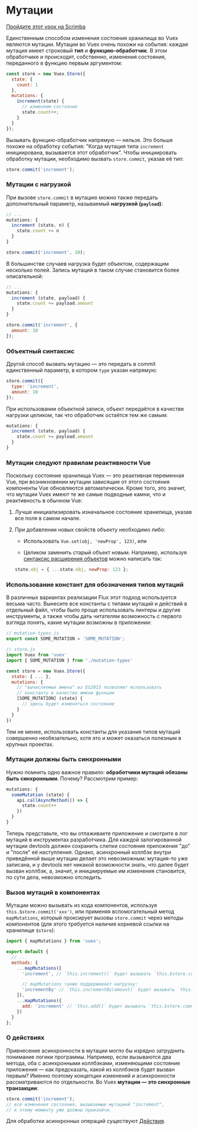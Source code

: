 # Мутации

<div class="scrimba"><a href="https://scrimba.com/p/pnyzgAP/ckMZp4HN" target="_blank" rel="noopener noreferrer">Пройдите этот урок на Scrimba</a></div>

Единственным способом изменения состояния хранилища во Vuex являются мутации. Мутации во Vuex очень похожи на события: каждая мутация имеет строковый **тип** и **функцию-обработчик**. В этом обработчике и происходят, собственно, изменения состояния, переданного в функцию первым аргументом:

```js
const store = new Vuex.Store({
  state: {
    count: 1
  },
  mutations: {
    increment(state) {
      // изменяем состояние
      state.count++;
    }
  }
});
```

Вызывать функцию-обработчик напрямую — нельзя. Это больше похоже на обработку события: "Когда мутация типа `increment` инициирована, вызывается этот обработчик". Чтобы инициировать обработку мутации, необходимо вызвать `store.commit`, указав её тип:

```js
store.commit('increment');
```

### Мутации с нагрузкой

При вызове `store.commit` в мутацию можно также передать дополнительный параметр, называемый **нагрузкой (`payload`)**:

```js
// ...
mutations: {
  increment (state, n) {
    state.count += n
  }
}
```

```js
store.commit('increment', 10);
```

В большинстве случаев нагрузка будет объектом, содержащим несколько полей. Запись мутаций в таком случае становится более описательной:

```js
// ...
mutations: {
  increment (state, payload) {
    state.count += payload.amount
  }
}
```

```js
store.commit('increment', {
  amount: 10
});
```

### Объектный синтаксис

Другой способ вызвать мутацию — это передать в commit единственный параметр, в котором `type` указан напрямую:

```js
store.commit({
  type: 'increment',
  amount: 10
});
```

При использовании объектной записи, объект передаётся в качестве нагрузки целиком, так что обработчик остаётся тем же самым:

```js
mutations: {
  increment (state, payload) {
    state.count += payload.amount
  }
}
```

### Мутации следуют правилам реактивности Vue

Поскольку состояние хранилища Vuex — это реактивная переменная Vue, при возникновении мутации зависящие от этого состояния компоненты Vue обновляются автоматически. Кроме того, это значит, что мутации Vuex имеют те же самые подводные камни, что и реактивность в обычном Vue:

1.  Лучше инициализировать изначальное состояние хранилища, указав все поля в самом начале.

2.  При добавлении новых свойств объекту необходимо либо:

    * Использовать `Vue.set(obj, 'newProp', 123)`, или

    * Целиком заменить старый объект новым. Например, используя [синтаксис расширения объектов](https://github.com/sebmarkbage/ecmascript-rest-spread) можно написать так:

    ```js
    state.obj = { ...state.obj, newProp: 123 };
    ```

### Использование констант для обозначения типов мутаций

В различных вариантах реализации Flux этот подход используется весьма часто. Вынесите все константы с типами мутаций и действий в отдельный файл, чтобы было проще использовать линтеры и другие инструменты, а также чтобы дать читателям возможность с первого взгляда понять, какие мутации возможны в приложении:

```js
// mutation-types.js
export const SOME_MUTATION = 'SOME_MUTATION';
```

```js
// store.js
import Vuex from 'vuex'
import { SOME_MUTATION } from './mutation-types'

const store = new Vuex.Store({
  state: { ... },
  mutations: {
    // "вычисляемые имена" из ES2015 позволяют использовать
    // константу в качестве имени функции
    [SOME_MUTATION] (state) {
      // здесь будет изменяться состояние
    }
  }
})
```

Тем не менее, использовать константы для указания типов мутаций совершенно необязательно, хотя это и может оказаться полезным в крупных проектах.

### Мутации должны быть синхронными

Нужно помнить одно важное правило: **обработчики мутаций обязаны быть синхронными**. Почему? Рассмотрим пример:

```js
mutations: {
  someMutation (state) {
    api.callAsyncMethod(() => {
      state.count++
    })
  }
}
```

Теперь представьте, что вы отлаживаете приложение и смотрите в лог мутаций в инструментах разработчика. Для каждой залогированной мутации devtools должен сохранить слепки состояния приложения "до" и "после" её наступления. Однако, асинхронный коллбэк внутри приведённой выше мутации делает это невозможным: мутация-то уже записана, и у devtools нет никакой возможности знать, что далее будет вызван коллбэк, а, значит, и инициируемые им изменения становится, по сути дела, невозможно отследить.

### Вызов мутаций в компонентах

Мутации можно вызывать из кода компонентов, используя `this.$store.commit('xxx')`, или применяя вспомогательный метод `mapMutations`, который проксирует вызовы `store.commit` через методы компонентов (для этого требуется наличие корневой ссылки на хранилище `$store`):

```js
import { mapMutations } from 'vuex';

export default {
  // ...
  methods: {
    ...mapMutations([
      'increment', // `this.increment()` будет вызывать `this.$store.commit('increment')`

      // mapMutations также поддерживает нагрузку:
      'incrementBy' // `this.incrementBy(amount)` будет вызывать `this.$store.commit('incrementBy', amount)`
    ]),
    ...mapMutations({
      add: 'increment' // `this.add()` будет вызывать `this.$store.commit('increment')`
    })
  }
};
```

### О действиях

Привнесение асинхронности в мутации могло бы изрядно затруднить понимание логики программы. Например, если вызываются два метода, оба с асинхронными коллбэками, изменяющими состояние приложения — как предсказать, какой из коллбэков будет вызван первым? Именно поэтому концепции изменений и асинхронности рассматриваются по отдельности. Во Vuex **мутации — это синхронные транзакции**:

```js
store.commit('increment');
// все изменения состояния, вызываемые мутацией "increment",
// к этому моменту уже должны произойти.
```

Для обработки асинхронных операций существуют [Действия](actions.md).
